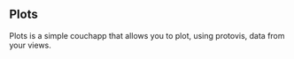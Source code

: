 ## Plots

Plots is a simple couchapp that allows you to plot, using protovis, data from your views. 